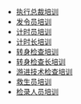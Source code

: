 - [执行总裁培训](executive-president/README.md)
- [发令员培训]()
- [计时员培训]()
- [计时长培训]()
- [转身检查培训]()
- [转身检查长培训]()
- [游进技术检查培训]()
- [救生员培训]()
- [检录人员培训]()
